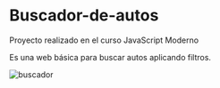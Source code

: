 # Buscador-de-autos

Proyecto realizado en el curso JavaScript Moderno

Es una web básica para buscar autos aplicando filtros.

![buscador](https://github.com/vickygbonorino/Buscador-de-autos/assets/133809417/ba6121d5-3a40-4d17-87e0-4ed8e7b1a114)
